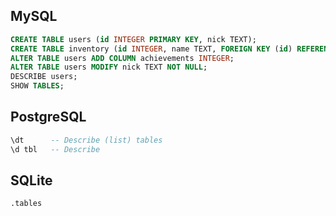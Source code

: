 ---
---

## MySQL

```sql
CREATE TABLE users (id INTEGER PRIMARY KEY, nick TEXT);
CREATE TABLE inventory (id INTEGER, name TEXT, FOREIGN KEY (id) REFERENCES users(id));
ALTER TABLE users ADD COLUMN achievements INTEGER;
ALTER TABLE users MODIFY nick TEXT NOT NULL;
DESCRIBE users;
SHOW TABLES;
```

## PostgreSQL

```sql
\dt      -- Describe (list) tables
\d tbl   -- Describe
```

## SQLite

```
.tables
```
